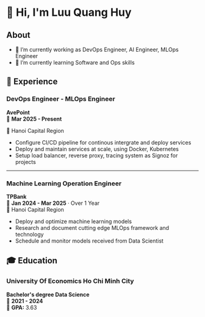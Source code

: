 # 👋 Hi, I'm Luu Quang Huy

## About
- 🔭 I’m currently working as DevOps Engineer, AI Engineer, MLOps Engineer
- 🌱 I’m currently learning Software and Ops skills

## 💼 Experience

### DevOps Engineer - MLOps Engineer
**AvePoint**  
📅 **Mar 2025 - Present** 

📍 Hanoi Capital Region
- Configure CI/CD pipeline for continous intergrate and deploy services
- Deploy and maintain services at scale, using Docker, Kubernetes
- Setup load balancer, reverse proxy, tracing system as Signoz for projects
---

### Machine Learning Operation Engineer
**TPBank**  
📅 **Jan 2024 - Mar 2025** · Over 1 Year  
📍 Hanoi Capital Region

- Deploy and optimize machine learning models
- Research and document cutting edge MLOps framework and technology
- Schedule and monitor models received from Data Scientist

## 🎓 Education

### University Of Economics Ho Chi Minh City
**Bachelor's degree Data Science**  
📅 **2021 - 2024**  
🎯 **GPA:** 3.63

